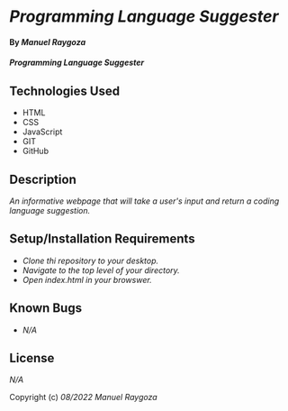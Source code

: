 # _Programming Language Suggester_

#### By _**Manuel Raygoza**_

#### _Programming Language Suggester_

## Technologies Used

* HTML
* CSS
* JavaScript
* GIT
* GitHub

## Description

_An informative webpage that will take a user's input and return a coding language suggestion._

## Setup/Installation Requirements

* _Clone thi repository to your desktop._
* _Navigate to the top level of your directory._
* _Open index.html in your browswer._


## Known Bugs

* _N/A_

## License

_N/A_

Copyright (c) _08/2022_ _Manuel Raygoza_

